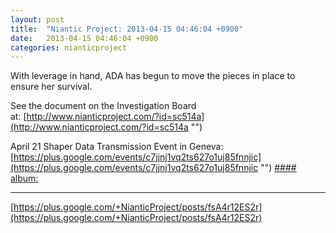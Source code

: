 ```yaml
---
layout: post
title:  "Niantic Project: 2013-04-15 04:46:04 +0900"
date:   2013-04-15 04:46:04 +0900
categories: nianticproject
---
```

With leverage in hand, ADA has begun to move the pieces in place to ensure her survival.

See the document on the Investigation Board at: [http://www.nianticproject.com/?id=sc514a](http://www.nianticproject.com/?id=sc514a "")

April 21 Shaper Data Transmission Event in Geneva: [https://plus.google.com/events/c7jjnj1vq2ts627o1uj85fnnjic](https://plus.google.com/events/c7jjnj1vq2ts627o1uj85fnnjic "")
[#### album: ](https://plus.google.com/photos/105211554081025512763/albums/5866790803891936929?authkey=CIiR-vvp9smPEw "")
- - -
[https://plus.google.com/+NianticProject/posts/fsA4r12ES2r](https://plus.google.com/+NianticProject/posts/fsA4r12ES2r)
